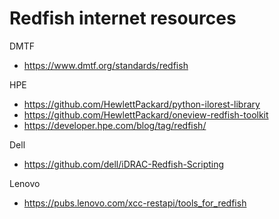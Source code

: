 # Redfish internet resources

DMTF
- https://www.dmtf.org/standards/redfish

HPE
- https://github.com/HewlettPackard/python-ilorest-library
- https://github.com/HewlettPackard/oneview-redfish-toolkit
- https://developer.hpe.com/blog/tag/redfish/

Dell
- https://github.com/dell/iDRAC-Redfish-Scripting

Lenovo
- https://pubs.lenovo.com/xcc-restapi/tools_for_redfish
